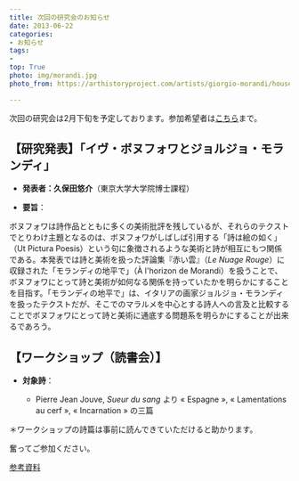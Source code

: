 ```yaml
---
title: 次回の研究会のお知らせ
date: 2013-06-22
categories:
- お知らせ
tags: 
- 
top: True
photo: img/morandi.jpg
photo_from: https://arthistoryproject.com/artists/giorgio-morandi/houses-of-campiaro-in-grizzana

---
```


次回の研究会は2月下旬を予定しております。参加希望者は[こちら](/contact/)まで。

## 【研究発表】「イヴ・ボヌフォワとジョルジョ・モランディ」

- **発表者：久保田悠介**（東京大学大学院博士課程）

<!--more-->

- **要旨**：

ボヌフォワは詩作品とともに多くの美術批評を残しているが、それらのテクストでとりわけ主題となるのは、ボヌフォワがしばしば引用する「詩は絵の如く」（Ut Pictura Poesis）という句に象徴されるような美術と詩が相互にもつ関係である。本発表では詩と美術を扱った評論集『赤い雲』（*Le Nuage Rouge*）に収録された「モランディの地平で」（À l'horizon de Morandi）を扱うことで、ボヌフォワにとって詩と美術が如何なる関係を持っていたかを明らかにすることを目指す。「モランディの地平で」は、イタリアの画家ジョルジョ・モランディを扱ったテクストだが、そこでのマラルメを中心とする詩人への言及と比較することでボヌフォワにとって詩と美術に通底する問題系を明らかにすることが出来るであろう。

## 【ワークショップ（読書会）】


- **対象詩**：

	- Pierre Jean Jouve, *Sueur du sang* より « Espagne », « Lamentations au cerf », « Incarnation » の三篇

＊ワークショップの詩篇は事前に読んできていただけると助かります。

奮ってご参加ください。

[参考資料]()
